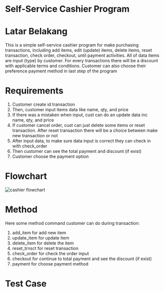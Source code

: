 # Self-Service Cashier Program
# Latar Belakang
This is a simple self-service cashier program for make purchasing transactions, including add items, edit (update) items, delete items, reset transaction, check order, checkout, until payment activities. All of data items are input (type) by customer. For every transactions there will be a discount with applicable terms and conditions. Customer can also choose their preference payment method in last step of the program
# Requirements
1. Customer create id transaction
2. Then, customer input items data like name, qty, and price
3. If there was a mistaken when input, cust can do an update data inc name, qty, and price
4. If customer cancel order, cust can just delete some items or reset transaction. After reset transaction there will be a choice between make new transaction or not
5. After input data, to make sure data input is correct they can check in with check_order
6. Then customer can see the total payment and discount (if exist)
7. Customer choose the payment option
# Flowchart
![cashier flowchart](https://user-images.githubusercontent.com/130646821/232321826-2866dc31-18d7-4ac4-8472-b5a9ed051a02.png)
# Method
Here some method command customer can do during transaction:
1. add_item for add new item
2. update_item for update item
3. delete_item for delete the item
4. reset_trnsct for reset transaction
5. check_order for check the order input
6. checkout for continue to total payment and see the discount (if exist)
7. payment for choose payment method
# Test Case
